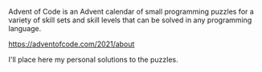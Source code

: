 Advent of Code is an Advent calendar of small programming puzzles for a variety of skill sets and skill levels that can be solved in any programming language.

https://adventofcode.com/2021/about

I'll place here my personal solutions to the puzzles.
